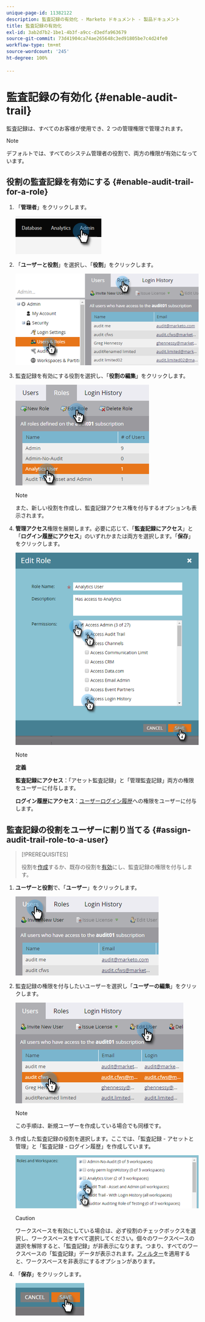```yaml
---
unique-page-id: 11382122
description: 監査記録の有効化 - Marketo ドキュメント - 製品ドキュメント
title: 監査記録の有効化
exl-id: 3ab2d7b2-1be1-4b3f-a9cc-d3edfa963679
source-git-commit: 73d41904ca74ae265648c3ed91805be7c4d24fe0
workflow-type: tm+mt
source-wordcount: '245'
ht-degree: 100%

---
```


# 監査記録の有効化 {#enable-audit-trail}

監査記録は、すべてのお客様が使用でき、2 つの管理権限で管理されます。

>[!NOTE]
>
>デフォルトでは、すべてのシステム管理者の役割で、両方の権限が有効になっています。

## 役割の監査記録を有効にする {#enable-audit-trail-for-a-role}

1. 「**管理者**」をクリックします。

   ![](assets/enable-audit-trail-1.png)

1. 「**ユーザーと役割**」を選択し、「**役割**」をクリックします。

   ![](assets/enable-audit-trail-2.png)

1. 監査記録を有効にする役割を選択し、「**役割の編集**」をクリックします。

   ![](assets/enable-audit-trail-3.png)

   >[!NOTE]
   >
   >また、新しい役割を作成し、監査記録アクセス権を付与するオプションも表示されます。

1. **管理アクセス**&#x200B;権限を展開します。必要に応じて、「**監査記録にアクセス**」と「**ログイン履歴にアクセス**」のいずれかまたは両方を選択します。「**保存**」をクリックします。

   ![](assets/enable-audit-trail-4.png)

   >[!NOTE]
   >
   >**定義**
   >
   >**監査記録にアクセス**：「アセット監査記録」と「管理監査記録」両方の権限をユーザーに付与します。
   >
   >**ログイン履歴にアクセス**：[ユーザーログイン履歴](/help/marketo/product-docs/administration/audit-trail/user-login-history.md)への権限をユーザーに付与します。

## 監査記録の役割をユーザーに割り当てる {#assign-audit-trail-role-to-a-user}

>[!PREREQUISITES]
>
>役割を[作成](/help/marketo/product-docs/administration/users-and-roles/create-delete-edit-and-change-a-user-role.md#create-a-role)するか、既存の役割を[有効](#enable-audit-trail)にし、監査記録の権限を付与します。

1. **ユーザーと役割**&#x200B;で、「**ユーザー**」をクリックします。

   ![](assets/enable-audit-trail-5.png)

1. 監査記録の権限を付与したいユーザーを選択し「**ユーザーの編集**」をクリックします。

   ![](assets/enable-audit-trail-6.png)

   >[!NOTE]
   >
   >この手順は、新規ユーザーを作成している場合でも同様です。

1. 作成した監査記録の役割を選択します。ここでは、「監査記録 - アセットと管理」と「監査記録 - ログイン履歴」を作成しています。

   ![](assets/enable-audit-trail-7.png)

   >[!CAUTION]
   >
   >ワークスペースを有効にしている場合は、必ず役割のチェックボックスを選択し、ワークスペースをすべて選択してください。個々のワークスペースの選択を解除すると、「監査記録」が非表示になります。つまり、すべてのワークスペースの「監査記録」データが表示されます。[フィルター](/help/marketo/product-docs/administration/audit-trail/filtering-in-audit-trail.md)を適用すると、ワークスペースを非表示にするオプションがあります。

1. 「**保存**」をクリックします。

   ![](assets/enable-audit-trail-8.png)
